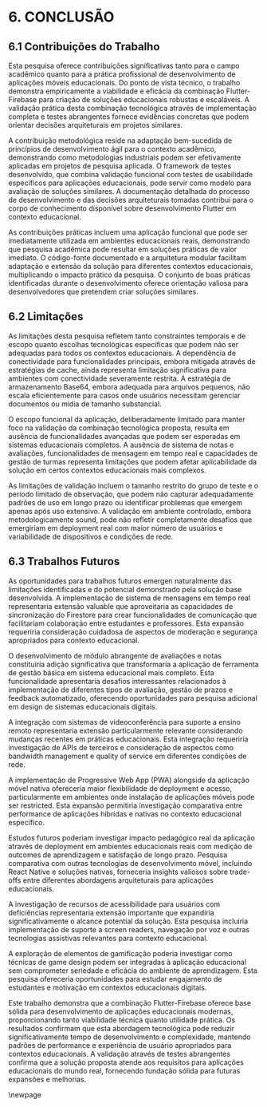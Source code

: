 # 6. CONCLUSÃO

## 6.1 Contribuições do Trabalho

Esta pesquisa oferece contribuições significativas tanto para o campo acadêmico quanto para a prática profissional de desenvolvimento de aplicações móveis educacionais. Do ponto de vista técnico, o trabalho demonstra empiricamente a viabilidade e eficácia da combinação Flutter-Firebase para criação de soluções educacionais robustas e escaláveis. A validação prática desta combinação tecnológica através de implementação completa e testes abrangentes fornece evidências concretas que podem orientar decisões arquiteturais em projetos similares.

A contribuição metodológica reside na adaptação bem-sucedida de princípios de desenvolvimento ágil para o contexto acadêmico, demonstrando como metodologias industriais podem ser efetivamente aplicadas em projetos de pesquisa aplicada. O framework de testes desenvolvido, que combina validação funcional com testes de usabilidade específicos para aplicações educacionais, pode servir como modelo para avaliação de soluções similares. A documentação detalhada do processo de desenvolvimento e das decisões arquiteturais tomadas contribui para o corpo de conhecimento disponível sobre desenvolvimento Flutter em contexto educacional.

As contribuições práticas incluem uma aplicação funcional que pode ser imediatamente utilizada em ambientes educacionais reais, demonstrando que pesquisa acadêmica pode resultar em soluções práticas de valor imediato. O código-fonte documentado e a arquitetura modular facilitam adaptação e extensão da solução para diferentes contextos educacionais, multiplicando o impacto prático da pesquisa. O conjunto de boas práticas identificadas durante o desenvolvimento oferece orientação valiosa para desenvolvedores que pretendem criar soluções similares.

## 6.2 Limitações

As limitações desta pesquisa refletem tanto constraintes temporais e de escopo quanto escolhas tecnológicas específicas que podem não ser adequadas para todos os contextos educacionais. A dependência de conectividade para funcionalidades principais, embora mitigada através de estratégias de cache, ainda representa limitação significativa para ambientes com conectividade severamente restrita. A estratégia de armazenamento Base64, embora adequada para arquivos pequenos, não escala eficientemente para casos onde usuários necessitam gerenciar documentos ou mídia de tamanho substancial.

O escopo funcional da aplicação, deliberadamente limitado para manter foco na validação da combinação tecnológica proposta, resulta em ausência de funcionalidades avançadas que podem ser esperadas em sistemas educacionais completos. A ausência de sistema de notas e avaliações, funcionalidades de mensagem em tempo real e capacidades de gestão de turmas representa limitações que podem afetar aplicabilidade da solução em certos contextos educacionais mais complexos.

As limitações de validação incluem o tamanho restrito do grupo de teste e o período limitado de observação, que podem não capturar adequadamente padrões de uso em longo prazo ou identificar problemas que emergem apenas após uso extensivo. A validação em ambiente controlado, embora metodologicamente sound, pode não refletir completamente desafios que emergiriam em deployment real com maior número de usuários e variabilidade de dispositivos e condições de rede.

## 6.3 Trabalhos Futuros

As oportunidades para trabalhos futuros emergen naturalmente das limitações identificadas e do potencial demonstrado pela solução base desenvolvida. A implementação de sistema de mensagens em tempo real representaria extensão valuable que aproveitaria as capacidades de sincronização do Firestore para crear funcionalidades de comunicação que facilitariam colaboração entre estudantes e professores. Esta expansão requeriria consideração cuidadosa de aspectos de moderação e segurança apropriados para contexto educacional.

O desenvolvimento de módulo abrangente de avaliações e notas constituiria adição significativa que transformaria a aplicação de ferramenta de gestão básica em sistema educacional mais completo. Esta funcionalidade apresentaria desafios interessantes relacionados à implementação de diferentes tipos de avaliação, gestão de prazos e feedback automatizado, oferecendo oportunidades para pesquisa adicional em design de sistemas educacionais digitais.

A integração com sistemas de videoconferência para suporte a ensino remoto representaria extensão particularmente relevante considerando mudanças recentes em práticas educacionais. Esta integração requeriria investigação de APIs de terceiros e consideração de aspectos como bandwidth management e quality of service em diferentes condições de rede.

A implementação de Progressive Web App (PWA) alongside da aplicação móvel nativa ofereceria maior flexibilidade de deployment e acesso, particularmente em ambientes onde instalação de aplicações móveis pode ser restricted. Esta expansão permitiria investigação comparativa entre performance de aplicações híbridas e nativas no contexto educacional específico.

Estudos futuros poderiam investigar impacto pedagógico real da aplicação através de deployment em ambientes educacionais reais com medição de outcomes de aprendizagem e satisfação de longo prazo. Pesquisa comparativa com outras tecnologias de desenvolvimento móvel, incluindo React Native e soluções nativas, forneceria insights valiosos sobre trade-offs entre diferentes abordagens arquiteturais para aplicações educacionais.

A investigação de recursos de acessibilidade para usuários com deficiências representaria extensão importante que expandiria significativamente o alcance potential da solução. Esta pesquisa incluiria implementação de suporte a screen readers, navegação por voz e outras tecnologias assistivas relevantes para contexto educacional.

A exploração de elementos de gamificação poderia investigar como técnicas de game design podem ser integradas à aplicação educacional sem comprometer seriedade e eficácia do ambiente de aprendizagem. Esta pesquisa ofereceria oportunidades para estudar engajamento de estudantes e motivação em contextos educacionais digitais.

Este trabalho demonstra que a combinação Flutter-Firebase oferece base sólida para desenvolvimento de aplicações educacionais modernas, proporcionando tanto viabilidade técnica quanto utilidade prática. Os resultados confirmam que esta abordagem tecnológica pode reduzir significativamente tempo de desenvolvimento e complexidade, mantendo padrões de performance e experiência de usuário apropriados para contextos educacionais. A validação através de testes abrangentes confirma que a solução proposta atende aos requisitos para aplicações educacionais do mundo real, fornecendo fundação sólida para futuras expansões e melhorias.

\newpage

